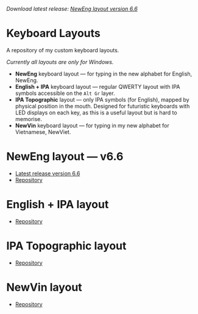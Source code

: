 _Download latest release: [NewEng layout version 6.6](https://github.com/fazzaan/keyboard-layouts/releases)_  

# Keyboard Layouts
A repository of my custom keyboard layouts.  

_Currently all layouts are only for Windows._  

* **NewEng** keyboard layout — for typing in the new alphabet for English, NewEng.  
* **English + IPA** keyboard layout — regular QWERTY layout with IPA symbols accessible on the `Alt Gr` layer.
* **IPA Topographic** layout — only IPA symbols (for English), mapped by physical position in the mouth. Designed for futuristic keyboards with LED displays on each key, as this is a useful layout but is hard to memorise.
* **NewVin** keyboard layout — for typing in my new alphabet for Vietnamese, NewViet.

# NewEng layout — v6.6 
* [Latest release version 6.6](https://github.com/fazzaan/keyboard-layouts/releases)  
* [Repository](https://github.com/fazzaan/keyboard-layouts/tree/main/Layout%20-%20EN-UK%20-%20NewEng)

# English + IPA layout 
* [Repository](https://github.com/fazzaan/keyboard-layouts/tree/main/Layout%20-%20EN-UK%20-%20IPA)  

# IPA Topographic layout 
* [Repository](https://github.com/fazzaan/keyboard-layouts/tree/main/Layout%20-%20EN-UK%20-%20IPA%20Topographic)  

# NewVin layout 
* [Repository](https://github.com/fazzaan/keyboard-layouts/tree/main/Layout%20-%20VN-VN%20-%20NewVin)  

